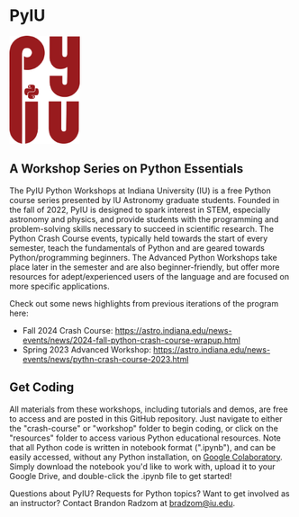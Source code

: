 # PyIU
<img src="pyiu_logo.png" width="125" height="192">

## A Workshop Series on Python Essentials

The PyIU Python Workshops at Indiana University (IU) is a free Python course series presented by IU Astronomy graduate students. Founded in the fall of 2022, PyIU is designed to spark interest in STEM, especially astronomy and physics, and provide students with the programming and problem-solving skills necessary to succeed in scientific research. The Python Crash Course events, typically held towards the start of every semester, teach the fundamentals of Python and are geared towards Python/programming beginners. The Advanced Python Workshops take place later in the semester and are also beginner-friendly, but offer more resources for adept/experienced users of the language and are focused on more specific applications.

Check out some news highlights from previous iterations of the program here:
- Fall 2024 Crash Course: <a href="astro.indiana.edu/news-events/news/2024-fall-python-crash-course-wrapup.html">https://astro.indiana.edu/news-events/news/2024-fall-python-crash-course-wrapup.html</a>
- Spring 2023 Advanced Workshop: <a href="astro.indiana.edu/news-events/news/2024-fall-python-crash-course-wrapup.html">https://astro.indiana.edu/news-events/news/pythn-crash-course-2023.html</a>

## Get Coding

All materials from these workshops, including tutorials and demos, are free to access and are posted in this GitHub repository. Just navigate to either the "crash-course" or "workshop" folder to begin coding, or click on the "resources" folder to access various Python educational resources. Note that all Python code is written in notebook format (".ipynb"), and can be easily accessed, without any Python installation, on <a href="https://colab.google/">Google Colaboratory</a>. Simply download the notebook you'd like to work with, upload it to your Google Drive, and double-click the .ipynb file to get started!

Questions about PyIU? Requests for Python topics? Want to get involved as an instructor? Contact Brandon Radzom at <a href="bradzom@iu.edu">bradzom@iu.edu</a>.

